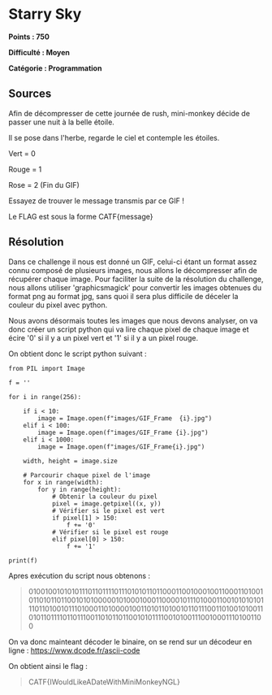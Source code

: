 # Starry Sky
**Points : 750**

**Difficulté : Moyen**

**Catégorie : Programmation**

## Sources

Afin de décompresser de cette journée de rush, mini-monkey décide de passer une nuit à la belle étoile.

Il se pose dans l'herbe, regarde le ciel et contemple les étoiles.


Vert = 0

Rouge = 1

Rose = 2 (Fin du GIF)


Essayez de trouver le message transmis par ce GIF !

Le FLAG est sous la forme CATF{message}

## Résolution

Dans ce challenge il nous est donné un GIF, celui-ci étant un format assez connu composé de plusieurs images, nous allons le décompresser afin de récupérer chaque image. Pour faciliter la suite de la résolution du challenge, nous allons utiliser 'graphicsmagick' pour convertir les images obtenues du format png au format jpg, sans quoi il sera plus difficile de déceler la couleur du pixel avec python.

Nous avons désormais toutes les images que nous devons analyser, on va donc créer un script python qui va lire chaque pixel de chaque image et écire '0' si il y a un pixel vert et '1' si il y a un pixel rouge.

On obtient donc le script python suivant :

```
from PIL import Image

f = ''

for i in range(256):

    if i < 10:
        image = Image.open(f"images/GIF_Frame  {i}.jpg")
    elif i < 100:
        image = Image.open(f"images/GIF_Frame {i}.jpg")
    elif i < 1000:
        image = Image.open(f"images/GIF_Frame{i}.jpg")

    width, height = image.size

    # Parcourir chaque pixel de l'image
    for x in range(width):
        for y in range(height):
            # Obtenir la couleur du pixel
            pixel = image.getpixel((x, y))
            # Vérifier si le pixel est vert
            if pixel[1] > 150:
                f += '0'
            # Vérifier si le pixel est rouge
            elif pixel[0] > 150:
                f += '1'

print(f)
```

Apres exécution du script nous obtenons :
>0100100101010111011011110111010101101100011001000100110001101001011010110110010101000001010001000110000101110100011001010101011101101001011101000110100001001101011010010110111001101001010011010110111101101110011010110110010101111001010011100100011101001100

On va donc mainteant décoder le binaire, on se rend sur un décodeur en ligne : https://www.dcode.fr/ascii-code

On obtient ainsi le flag :
>CATF{IWouldLikeADateWithMiniMonkeyNGL}
